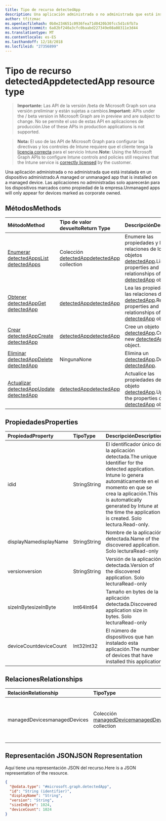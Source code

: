 ```yaml
---
title: Tipo de recurso detectedApp
description: Una aplicación administrada o no administrada que está instalada en un dispositivo administrado. Las aplicaciones no administradas solo aparecerán para los dispositivos marcados como propiedad de la empresa.
author: tfitzmac
ms.openlocfilehash: 0b8e234651c0936fea71d8420b30fcc5d1c6fb7a
ms.sourcegitcommit: 6a82bf240a3cfc0baabd227349e08a08311e3d44
ms.translationtype: MT
ms.contentlocale: es-ES
ms.lasthandoff: 12/18/2018
ms.locfileid: "27356899"
---
```

# <a name="detectedapp-resource-type"></a><span data-ttu-id="52682-104">Tipo de recurso detectedApp</span><span class="sxs-lookup"><span data-stu-id="52682-104">detectedApp resource type</span></span>

> <span data-ttu-id="52682-105">**Importante:** Las API de la versión /beta de Microsoft Graph son una versión preliminar y están sujetas a cambios.</span><span class="sxs-lookup"><span data-stu-id="52682-105">**Important:** APIs under the / beta version in Microsoft Graph are in preview and are subject to change.</span></span> <span data-ttu-id="52682-106">No se permite el uso de estas API en aplicaciones de producción.</span><span class="sxs-lookup"><span data-stu-id="52682-106">Use of these APIs in production applications is not supported.</span></span>

> <span data-ttu-id="52682-107">**Nota:** El uso de las API de Microsoft Graph para configurar las directivas y los controles de Intune requiere que el cliente tenga la [licencia correcta](https://go.microsoft.com/fwlink/?linkid=839381) para el servicio Intune.</span><span class="sxs-lookup"><span data-stu-id="52682-107">**Note:** Using the Microsoft Graph APIs to configure Intune controls and policies still requires that the Intune service is [correctly licensed](https://go.microsoft.com/fwlink/?linkid=839381) by the customer.</span></span>

<span data-ttu-id="52682-108">Una aplicación administrada o no administrada que está instalada en un dispositivo administrado.</span><span class="sxs-lookup"><span data-stu-id="52682-108">A managed or unmanaged app that is installed on a managed device.</span></span> <span data-ttu-id="52682-109">Las aplicaciones no administradas solo aparecerán para los dispositivos marcados como propiedad de la empresa.</span><span class="sxs-lookup"><span data-stu-id="52682-109">Unmanaged apps will only appear for devices marked as corporate owned.</span></span>
## <a name="methods"></a><span data-ttu-id="52682-110">Métodos</span><span class="sxs-lookup"><span data-stu-id="52682-110">Methods</span></span>
|<span data-ttu-id="52682-111">Método</span><span class="sxs-lookup"><span data-stu-id="52682-111">Method</span></span>|<span data-ttu-id="52682-112">Tipo de valor devuelto</span><span class="sxs-lookup"><span data-stu-id="52682-112">Return Type</span></span>|<span data-ttu-id="52682-113">Descripción</span><span class="sxs-lookup"><span data-stu-id="52682-113">Description</span></span>|
|:---|:---|:---|
|[<span data-ttu-id="52682-114">Enumerar detectedApps</span><span class="sxs-lookup"><span data-stu-id="52682-114">List detectedApps</span></span>](../api/intune-devices-detectedapp-list.md)|<span data-ttu-id="52682-115">Colección [detectedApp](../resources/intune-devices-detectedapp.md)</span><span class="sxs-lookup"><span data-stu-id="52682-115">[detectedApp](../resources/intune-devices-detectedapp.md) collection</span></span>|<span data-ttu-id="52682-116">Enumere las propiedades y las relaciones de los objetos [detectedApp](../resources/intune-devices-detectedapp.md).</span><span class="sxs-lookup"><span data-stu-id="52682-116">List properties and relationships of the [detectedApp](../resources/intune-devices-detectedapp.md) objects.</span></span>|
|[<span data-ttu-id="52682-117">Obtener detectedApp</span><span class="sxs-lookup"><span data-stu-id="52682-117">Get detectedApp</span></span>](../api/intune-devices-detectedapp-get.md)|[<span data-ttu-id="52682-118">detectedApp</span><span class="sxs-lookup"><span data-stu-id="52682-118">detectedApp</span></span>](../resources/intune-devices-detectedapp.md)|<span data-ttu-id="52682-119">Lea las propiedades y las relaciones del objeto [detectedApp](../resources/intune-devices-detectedapp.md).</span><span class="sxs-lookup"><span data-stu-id="52682-119">Read properties and relationships of the [detectedApp](../resources/intune-devices-detectedapp.md) object.</span></span>|
|[<span data-ttu-id="52682-120">Crear detectedApp</span><span class="sxs-lookup"><span data-stu-id="52682-120">Create detectedApp</span></span>](../api/intune-devices-detectedapp-create.md)|[<span data-ttu-id="52682-121">detectedApp</span><span class="sxs-lookup"><span data-stu-id="52682-121">detectedApp</span></span>](../resources/intune-devices-detectedapp.md)|<span data-ttu-id="52682-122">Cree un objeto [detectedApp](../resources/intune-devices-detectedapp.md).</span><span class="sxs-lookup"><span data-stu-id="52682-122">Create a new [detectedApp](../resources/intune-devices-detectedapp.md) object.</span></span>|
|[<span data-ttu-id="52682-123">Eliminar detectedApp</span><span class="sxs-lookup"><span data-stu-id="52682-123">Delete detectedApp</span></span>](../api/intune-devices-detectedapp-delete.md)|<span data-ttu-id="52682-124">Ninguna</span><span class="sxs-lookup"><span data-stu-id="52682-124">None</span></span>|<span data-ttu-id="52682-125">Elimina un [detectedApp](../resources/intune-devices-detectedapp.md).</span><span class="sxs-lookup"><span data-stu-id="52682-125">Deletes a [detectedApp](../resources/intune-devices-detectedapp.md).</span></span>|
|[<span data-ttu-id="52682-126">Actualizar detectedApp</span><span class="sxs-lookup"><span data-stu-id="52682-126">Update detectedApp</span></span>](../api/intune-devices-detectedapp-update.md)|[<span data-ttu-id="52682-127">detectedApp</span><span class="sxs-lookup"><span data-stu-id="52682-127">detectedApp</span></span>](../resources/intune-devices-detectedapp.md)|<span data-ttu-id="52682-128">Actualice las propiedades de un objeto [detectedApp](../resources/intune-devices-detectedapp.md).</span><span class="sxs-lookup"><span data-stu-id="52682-128">Update the properties of a [detectedApp](../resources/intune-devices-detectedapp.md) object.</span></span>|

## <a name="properties"></a><span data-ttu-id="52682-129">Propiedades</span><span class="sxs-lookup"><span data-stu-id="52682-129">Properties</span></span>
|<span data-ttu-id="52682-130">Propiedad</span><span class="sxs-lookup"><span data-stu-id="52682-130">Property</span></span>|<span data-ttu-id="52682-131">Tipo</span><span class="sxs-lookup"><span data-stu-id="52682-131">Type</span></span>|<span data-ttu-id="52682-132">Descripción</span><span class="sxs-lookup"><span data-stu-id="52682-132">Description</span></span>|
|:---|:---|:---|
|<span data-ttu-id="52682-133">id</span><span class="sxs-lookup"><span data-stu-id="52682-133">id</span></span>|<span data-ttu-id="52682-134">String</span><span class="sxs-lookup"><span data-stu-id="52682-134">String</span></span>|<span data-ttu-id="52682-135">El identificador único de la aplicación detectada.</span><span class="sxs-lookup"><span data-stu-id="52682-135">The unique Identifier for the detected application.</span></span> <span data-ttu-id="52682-136">Intune lo genera automáticamente en el momento en que se crea la aplicación.</span><span class="sxs-lookup"><span data-stu-id="52682-136">This is automatically generated by Intune at the time the application is created.</span></span> <span data-ttu-id="52682-137">Solo lectura.</span><span class="sxs-lookup"><span data-stu-id="52682-137">Read-only.</span></span>|
|<span data-ttu-id="52682-138">displayName</span><span class="sxs-lookup"><span data-stu-id="52682-138">displayName</span></span>|<span data-ttu-id="52682-139">String</span><span class="sxs-lookup"><span data-stu-id="52682-139">String</span></span>|<span data-ttu-id="52682-140">Nombre de la aplicación detectada.</span><span class="sxs-lookup"><span data-stu-id="52682-140">Name of the discovered application.</span></span> <span data-ttu-id="52682-141">Solo lectura</span><span class="sxs-lookup"><span data-stu-id="52682-141">Read-only</span></span>|
|<span data-ttu-id="52682-142">version</span><span class="sxs-lookup"><span data-stu-id="52682-142">version</span></span>|<span data-ttu-id="52682-143">String</span><span class="sxs-lookup"><span data-stu-id="52682-143">String</span></span>|<span data-ttu-id="52682-144">Versión de la aplicación detectada.</span><span class="sxs-lookup"><span data-stu-id="52682-144">Version of the discovered application.</span></span> <span data-ttu-id="52682-145">Solo lectura</span><span class="sxs-lookup"><span data-stu-id="52682-145">Read-only</span></span>|
|<span data-ttu-id="52682-146">sizeInByte</span><span class="sxs-lookup"><span data-stu-id="52682-146">sizeInByte</span></span>|<span data-ttu-id="52682-147">Int64</span><span class="sxs-lookup"><span data-stu-id="52682-147">Int64</span></span>|<span data-ttu-id="52682-148">Tamaño en bytes de la aplicación detectada.</span><span class="sxs-lookup"><span data-stu-id="52682-148">Discovered application size in bytes.</span></span> <span data-ttu-id="52682-149">Solo lectura</span><span class="sxs-lookup"><span data-stu-id="52682-149">Read-only</span></span>|
|<span data-ttu-id="52682-150">deviceCount</span><span class="sxs-lookup"><span data-stu-id="52682-150">deviceCount</span></span>|<span data-ttu-id="52682-151">Int32</span><span class="sxs-lookup"><span data-stu-id="52682-151">Int32</span></span>|<span data-ttu-id="52682-152">El número de dispositivos que han instalado esta aplicación.</span><span class="sxs-lookup"><span data-stu-id="52682-152">The number of devices that have installed this application</span></span>|

## <a name="relationships"></a><span data-ttu-id="52682-153">Relaciones</span><span class="sxs-lookup"><span data-stu-id="52682-153">Relationships</span></span>
|<span data-ttu-id="52682-154">Relación</span><span class="sxs-lookup"><span data-stu-id="52682-154">Relationship</span></span>|<span data-ttu-id="52682-155">Tipo</span><span class="sxs-lookup"><span data-stu-id="52682-155">Type</span></span>|<span data-ttu-id="52682-156">Descripción</span><span class="sxs-lookup"><span data-stu-id="52682-156">Description</span></span>|
|:---|:---|:---|
|<span data-ttu-id="52682-157">managedDevices</span><span class="sxs-lookup"><span data-stu-id="52682-157">managedDevices</span></span>|<span data-ttu-id="52682-158">Colección [managedDevice](../resources/intune-devices-manageddevice.md)</span><span class="sxs-lookup"><span data-stu-id="52682-158">[managedDevice](../resources/intune-devices-manageddevice.md) collection</span></span>|<span data-ttu-id="52682-159">Los dispositivos que tienen instalada la aplicación detectada</span><span class="sxs-lookup"><span data-stu-id="52682-159">The devices that have the discovered application installed</span></span>|

## <a name="json-representation"></a><span data-ttu-id="52682-160">Representación JSON</span><span class="sxs-lookup"><span data-stu-id="52682-160">JSON Representation</span></span>
<span data-ttu-id="52682-161">Aquí tiene una representación JSON del recurso.</span><span class="sxs-lookup"><span data-stu-id="52682-161">Here is a JSON representation of the resource.</span></span>
<!-- {
  "blockType": "resource",
  "keyProperty": "id",
  "@odata.type": "microsoft.graph.detectedApp"
}
-->
``` json
{
  "@odata.type": "#microsoft.graph.detectedApp",
  "id": "String (identifier)",
  "displayName": "String",
  "version": "String",
  "sizeInByte": 1024,
  "deviceCount": 1024
}
```





